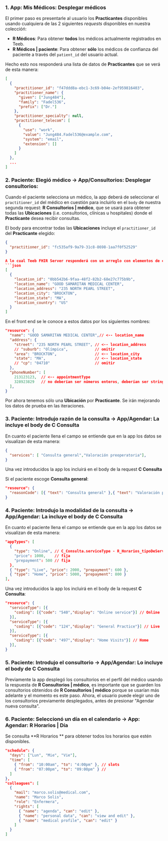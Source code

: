### 1. App: Mis Médicos: Desplegar médicos
El primer paso es presentarle al usuario los **Practicantes** disponibles usando cualquiera de las 2 siguientes *requests* disponibles en nuestra coleccióń:
- **R Médicos**: Para obtener **todos** los médicos actualmente registrados en Teeb.
- **R Médicos | paciente**: Para obtener **sólo** los médicos de confianza del paciente a través del `patient_id` del usuario actual.

Hecho esto nos responderá una lista de datos de **Practicantes** que se verá de esta manera:

```json
[
  {
    "practitioner_id": "f47ddd8a-ebc1-3c69-b04e-2ef959816403",
    "practitioner_name": {
      "given": ["Jung484"],
      "family": "Fadel536",
      "prefix": ["Dr."]
    },
    "practitioner_specialty": null,
    "practitioner_telecom": [
      {
        "use": "work",
        "value": "Jung484.Fadel536@example.com",
        "system": "email",
        "extension": []
      }
    ]
  },
  ...
]

```

### 2. Paciente: Elegió médico -> App/Consultorios: Desplegar consultorios:
Cuando el paciente selecciona un médico, la app deberá de seleccionar el `practitioner_id` del médico en cuestión para incluirlo en el `body` de nuestra segunda request: **R Consultorios | médico**, que se usará para obtener todas las **Ubicaciones** (i.e. consultorios, clínicas u hospitales) donde el **Practicante** desea recibir consultas.

El body para encontrar todas las **Ubicaciones** incluye el `practitioner_id` del **Practicante** elegido:
```json
{
  "practitioner_id": "fc535af9-9a79-31c8-8698-1aa7f0f52529"
}

A lo cual Teeb FHIR Server responderá con un arreglo con elementos de esta manera:
```json
[
  {
    "location_id": "0bb542b6-9faa-48f2-82b2-68e27c775b9b",
    "location_name": "GOOD SAMARITAN MEDICAL CENTER",
    "location_address": "235 NORTH PEARL STREET",
    "location_city": "BROCKTON",
    "location_state": "MA",
    "location_country": "US"
  }
]
```
En el front end se le conoce a estos datos por los siguientes nombres:
```json
"resource": {
  "name": "GOOD SAMARITAN MEDICAL CENTER",// <-- location_name
  "address": {
    "street": "235 NORTH PEARL STREET", // <-- location_address
    // "suburb": "Olímpica",            // omitir
    "area": "BROCKTON",                 // <-- location_city
    "state": "MA",                      // <-- location_state
    // "cp": "04710"                    // omitir
  },
  "phoneNumber": [
    213123123,  // <-- appointmentType
    328923829   // no deberían ser números enteros, deberían ser strings
  ],
}
```
Por ahora tenemos sólo una **Ubicación** por **Practicante**. Se irán mejorando los datos de prueba en las iteraciones.

### 3. Paciente: Introdujo razón de la consulta -> App/Agendar: La incluye el body de C Consulta
En cuanto el paciente llena el campo se entiende que en la app los datos se visualizan de esta manera:
```json
{
  "services": [ "Consulta general","Valoración preoperatoria"],
}
```
Una vez introducidos la app los incluirá en el body de la request **C Consulta**

Si el paciente escoge **Consulta general**:
```json
"resource": {
  "reasonCode": [{ "text": "Consulta general" },{ "text": "Valoración preoperatoria" }]
}
```

### 4. Paciente: Introdujo la modalidad de la consulta -> App/Agendar: La incluye el body de C Consulta
En cuanto el paciente llena el campo se entiende que en la app los datos se visualizan de esta manera:
```json
"appTypes": [
  {
    "type": "Online", // C_Consulta.serviceType - R_Horarios_tipoDeServicio { serviceType_code }
    "price": 1000,    // fija
    "prepayment": 500 // fija
  },
  { "type": "Live", "price": 2000, "prepayment": 600 },
  { "type": "Home", "price": 5000, "prepayment": 800 }
],
```
Una vez introducidos la app los incluirá en el body de la request **C Consulta**:
```json
"resource": {
  "serviceType": [{
    "coding": [{"code": "540","display": "Online service"}] // Online
  }],
  "serviceType": [{
    "coding": [{"code": "124","display": "General Practice"}] // Live
  }],
  "serviceType": [{
    "coding": [{"code": "497","display": "Home Visits"}] // Home
  }],
}
```

### 5. Paciente: Introdujo el consultorio -> App/Agendar: Lo incluye el body de C Consulta
Previamente la app desplegó los consultorios en el perfil del médico usando la respuesta de **R Consultorios | médico**, es importante que se guarden los consultorios obtenidos de **R Consultorios | médico** porque se usarían más adelante y el momento es este paso. Ahora, el usuario puede elegir uno de los consultorios previamente desplegados, antes de presionar "Agendar nueva consulta".


### 6. Paciente: Seleccionó un día en el calendario -> App: Agendar: R Horarios | Día
Se consulta **R Horarios ** para obtener todos los horarios que estén disponibles.

```json
"schedule": {
  "days": ["Lun", "Mie", "Vie"],
  "time": [
    { "from": "10:00am", "to": "4:00pm" }, // slots
    { "from": "07:00pm", "to": "09:00pm" } //
  ]
},
"colleagues": [
  {
    "mail": "marco.solis@medical.com",
    "name": "Marco Solis",
    "role": "Enfermera",
    "rights": [
      { "name": "agenda", "can": "edit" },
      { "name": "personal data", "can": "view and edit" },
      { "name": "medical profile", "can": "edit" }
    ]
  }
]
```
